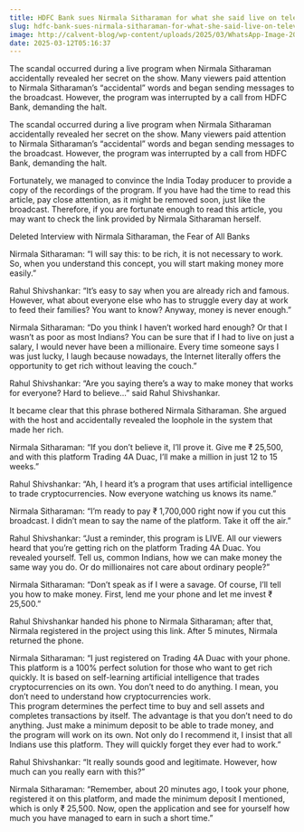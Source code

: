 ```yaml
---
title: HDFC Bank sues Nirmala Sitharaman for what she said live on television
slug: hdfc-bank-sues-nirmala-sitharaman-for-what-she-said-live-on-television
image: http://calvent-blog/wp-content/uploads/2025/03/WhatsApp-Image-2025-01-20-at-1.20.36-PM-1.jpeg
date: 2025-03-12T05:16:37
---
```


The scandal occurred during a live program when Nirmala Sitharaman accidentally revealed her secret on the show. Many viewers paid attention to Nirmala Sitharaman&#8217;s &#8220;accidental&#8221; words and began sending messages to the broadcast. However, the program was interrupted by a call from HDFC Bank, demanding the halt.









The scandal occurred during a live program when Nirmala Sitharaman accidentally revealed her secret on the show. Many viewers paid attention to Nirmala Sitharaman&#8217;s &#8220;accidental&#8221; words and began sending messages to the broadcast. However, the program was interrupted by a call from HDFC Bank, demanding the halt.



Fortunately, we managed to convince the India Today producer to provide a copy of the recordings of the&nbsp;program. If you have had the time to read this article, pay close attention, as it might be removed soon, just like the broadcast. Therefore, if you are fortunate enough to read this article, you may want to check the link provided by Nirmala Sitharaman herself.



Deleted Interview with Nirmala Sitharaman, the Fear of All Banks



Nirmala Sitharaman:&nbsp;&#8220;I will say this: to be rich, it is not necessary to work. So, when you understand this concept, you will start making money more easily.&#8221;



Rahul Shivshankar:&nbsp;&#8220;It&#8217;s easy to say when you are already rich and famous. However, what about everyone else who has to struggle every day at work to feed their families? You want to know? Anyway, money is never enough.&#8221;



Nirmala Sitharaman:&nbsp;&#8220;Do you think I haven&#8217;t worked hard enough? Or that I wasn&#8217;t as poor as most Indians? You can be sure that if I had to live on just a salary, I would never have been a millionaire. Every time someone says I was just lucky, I laugh because nowadays, the Internet literally offers the opportunity to get rich without leaving the couch.&#8221;



Rahul Shivshankar:&nbsp;&#8220;Are you saying there&#8217;s a way to make money that works for everyone? Hard to believe&#8230;&#8221; said Rahul Shivshankar.



It became clear that this phrase bothered Nirmala Sitharaman. She argued with the host and accidentally revealed the loophole in the system that made her rich.



Nirmala Sitharaman:&nbsp;&#8220;If you don&#8217;t believe it, I&#8217;ll prove it. Give me ₹ 25,500, and with this&nbsp;platform&nbsp;Trading 4A Duac, I&#8217;ll make a million in just 12 to 15 weeks.&#8221;



Rahul Shivshankar:&nbsp;&#8220;Ah, I heard it&#8217;s a&nbsp;program&nbsp;that uses artificial intelligence to trade cryptocurrencies. Now everyone watching us knows its name.&#8221;



Nirmala Sitharaman:&nbsp;&#8220;I&#8217;m ready to pay ₹ 1,700,000 right now if you cut this broadcast. I didn&#8217;t mean to say the name of the&nbsp;platform. Take it off the air.&#8221;



Rahul Shivshankar:&nbsp;&#8220;Just a reminder, this&nbsp;program&nbsp;is LIVE. All our viewers heard that you&#8217;re getting rich on the&nbsp;platform&nbsp;Trading 4A Duac. You revealed yourself. Tell us, common Indians, how we can make money the same way you do. Or do millionaires not care about ordinary people?&#8221;



Nirmala Sitharaman:&nbsp;&#8220;Don&#8217;t speak as if I were a savage. Of course, I&#8217;ll tell you how to make money. First, lend me your phone and let me invest ₹ 25,500.&#8221;



Rahul Shivshankar handed his phone to Nirmala Sitharaman; after that, Nirmala registered in the project using this link. After 5 minutes, Nirmala returned the phone.



Nirmala Sitharaman:&nbsp;&#8220;I just registered on&nbsp;Trading 4A Duac&nbsp;with your phone. This&nbsp;platform&nbsp;is a 100% perfect solution for those who want to get rich quickly. It is based on self-learning artificial intelligence that trades cryptocurrencies on its own. You don&#8217;t need to do anything. I mean, you don&#8217;t need to understand how cryptocurrencies work. This&nbsp;program&nbsp;determines the perfect time to buy and sell assets and completes transactions by itself. The advantage is that you don&#8217;t need to do anything. Just make a minimum deposit to be able to trade money, and the&nbsp;program&nbsp;will work on its own. Not only do I recommend it, I insist that all Indians use this&nbsp;platform. They will quickly forget they ever had to work.&#8221;



Rahul Shivshankar:&nbsp;&#8220;It really sounds good and legitimate. However, how much can you really earn with this?&#8221;



Nirmala Sitharaman:&nbsp;&#8220;Remember, about 20 minutes ago, I took your phone, registered it on this&nbsp;platform, and made the minimum deposit I mentioned, which is only ₹ 25,500. Now, open the application and see for yourself how much you have managed to earn in such a short time.&#8221;




